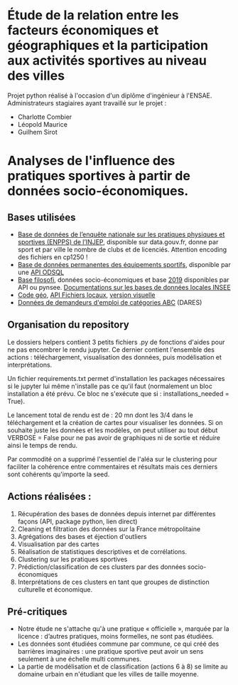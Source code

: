 # Étude de la relation entre les facteurs économiques et géographiques et la participation aux activités sportives au niveau des villes

Projet python réalisé à l'occasion d'un diplôme d'ingénieur à l'ENSAE.
Administrateurs stagiaires ayant travaillé sur le projet :
- Charlotte Combier
- Léopold Maurice
- Guilhem Sirot
# Analyses de l'influence des pratiques sportives à partir de données socio-économiques.
## Bases utilisées
- [Base de données de l’enquête nationale sur les pratiques physiques et sportives (ENPPS) de l’INJEP](https://www.data.gouv.fr/fr/datasets/donnees-geocodees-issues-du-recensement-des-licences-et-clubs-aupres-des-federations-sportives-agreees-par-le-ministere-charge-des-sports/), disponible sur data.gouv.fr, donne par sport et par ville le nombre de clubs et de licenciés. Attention encoding des fichiers en cp1250 !
- [Base de données permanentes des équipements sportifs](https://equipements.sports.gouv.fr/api/v2/console), disponible par une [API ODSQL](https://help.opendatasoft.com/apis/ods-explore-v2/#section/Opendatasoft-Query-Language-(ODSQL)/Language-elements)
- [Base filosofi](https://www.insee.fr/fr/metadonnees/source/serie/s1172), données socio-économiques et base [2019](https://www.insee.fr/fr/statistiques/6036907) disponibles par API ou pynsee. [Documentations sur les bases de données locales INSEE](https://api.insee.fr/catalogue/site/themes/wso2/subthemes/insee/pages/item-info.jag?name=DonneesLocales&version=V0.1&provider=insee#!/default/getDonnees)
- [Code géo](https://www.insee.fr/fr/information/3720946), [API Fichiers locaux](https://api.insee.fr/catalogue/site/themes/wso2/subthemes/insee/pages/item-info.jag?name=DonneesLocales&version=V0.1&provider=insee#!/default/getDonnees), [version visuelle](https://www.insee.fr/fr/statistiques/6037462?geo=DEP-75)
- [Données de demandeurs d'emploi de catégories ABC](https://www.insee.fr/fr/statistiques/6473526) (DARES)

## Organisation du repository

Le dossiers helpers contient 3 petits fichiers .py de fonctions d'aides pour ne pas encombrer le rendu jupyter. Ce dernier contient l'ensemble des actions : téléchargement, visualisation des données, puis modélisation et interprétations.

Un fichier requirements.txt permet d'installation les packages nécessaires si le jupyter lui même n'installe pas ce qu'il faut (normalement un bloc installation a été prévu. Ce bloc ne s'exécute que si : installations_needed = True).

Le lancement total de rendu est de : 20 mn dont les 3/4 dans le téléchargement et la création de cartes pour visualiser les données. Si on souhaite juste les données et les modèles, on peut utiliser au tout début VERBOSE = False pour ne pas avoir de graphiques ni de sortie et réduire ainsi le temps de rendu.

Par commodité on a supprimé l'essentiel de l'aléa sur le clustering pour faciliter la cohérence entre commentaires et résultats mais ces derniers sont cohérents qu'importe la seed.


## Actions réalisées :
1. Récupération des bases de données depuis internet par différentes façons (API, package python, lien direct)
2. Cleaning et filtration des données sur la France métropolitaine
3. Agrégations des bases et éjection d'outliers
4. Visualisation par des cartes
5. Réalisation de statistiques descriptives et de corrélations.
6. Clustering sur les pratiques sportives
7. Prédiction/classification de ces clusters par des données socio-économiques
8. Interprétations de ces clusters en tant que groupes de distinction culturelle et économique.
    
## Pré-critiques
- Notre étude ne s'attache qu'à une pratique « officielle », marquée par la licence : d’autres pratiques, moins formelles, ne sont pas étudiées.  
- Les données sont étudiées commune par commune, ce qui créé des barrières imaginaires : une pratique sportive peut avoir un sens seulement à une échelle multi communes.
- La partie de modélisation et de classification (actions 6 à 8) se limite au domaine urbain en n'étudiant que les villes de taille moyenne.
